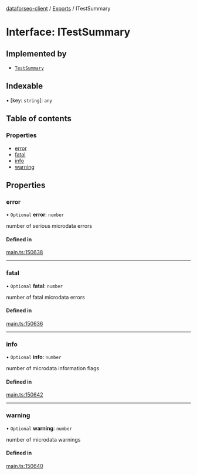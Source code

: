 [dataforseo-client](../README.md) / [Exports](../modules.md) / ITestSummary

# Interface: ITestSummary

## Implemented by

- [`TestSummary`](../classes/TestSummary.md)

## Indexable

▪ [key: `string`]: `any`

## Table of contents

### Properties

- [error](ITestSummary.md#error)
- [fatal](ITestSummary.md#fatal)
- [info](ITestSummary.md#info)
- [warning](ITestSummary.md#warning)

## Properties

### error

• `Optional` **error**: `number`

number of serious microdata errors

#### Defined in

[main.ts:150638](https://github.com/dataforseo/TypeScriptClient/blob/7ca1aa4/main.ts#L150638)

___

### fatal

• `Optional` **fatal**: `number`

number of fatal microdata errors

#### Defined in

[main.ts:150636](https://github.com/dataforseo/TypeScriptClient/blob/7ca1aa4/main.ts#L150636)

___

### info

• `Optional` **info**: `number`

number of microdata information flags

#### Defined in

[main.ts:150642](https://github.com/dataforseo/TypeScriptClient/blob/7ca1aa4/main.ts#L150642)

___

### warning

• `Optional` **warning**: `number`

number of microdata warnings

#### Defined in

[main.ts:150640](https://github.com/dataforseo/TypeScriptClient/blob/7ca1aa4/main.ts#L150640)
